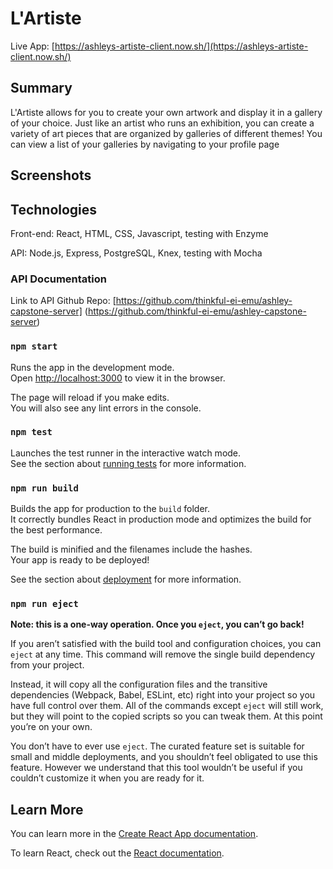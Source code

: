 # L'Artiste

Live App: [https://ashleys-artiste-client.now.sh/](https://ashleys-artiste-client.now.sh/) 

## Summary

L'Artiste allows for you to create your own artwork and display it in a gallery of your choice. Just like an artist who runs an exhibition, you can create a variety of art pieces that are organized by galleries of different themes! You can view a list of your galleries by navigating to your profile page

## Screenshots


## Technologies
Front-end: React, HTML, CSS, Javascript, testing with Enzyme

API: Node.js, Express, PostgreSQL, Knex, testing with Mocha

### API Documentation

Link to API Github Repo: [https://github.com/thinkful-ei-emu/ashley-capstone-server] (https://github.com/thinkful-ei-emu/ashley-capstone-server)


### `npm start`

Runs the app in the development mode.<br>
Open [http://localhost:3000](http://localhost:3000) to view it in the browser.

The page will reload if you make edits.<br>
You will also see any lint errors in the console.

### `npm test`

Launches the test runner in the interactive watch mode.<br>
See the section about [running tests](https://facebook.github.io/create-react-app/docs/running-tests) for more information.

### `npm run build`

Builds the app for production to the `build` folder.<br>
It correctly bundles React in production mode and optimizes the build for the best performance.

The build is minified and the filenames include the hashes.<br>
Your app is ready to be deployed!

See the section about [deployment](https://facebook.github.io/create-react-app/docs/deployment) for more information.

### `npm run eject`

**Note: this is a one-way operation. Once you `eject`, you can’t go back!**

If you aren’t satisfied with the build tool and configuration choices, you can `eject` at any time. This command will remove the single build dependency from your project.

Instead, it will copy all the configuration files and the transitive dependencies (Webpack, Babel, ESLint, etc) right into your project so you have full control over them. All of the commands except `eject` will still work, but they will point to the copied scripts so you can tweak them. At this point you’re on your own.

You don’t have to ever use `eject`. The curated feature set is suitable for small and middle deployments, and you shouldn’t feel obligated to use this feature. However we understand that this tool wouldn’t be useful if you couldn’t customize it when you are ready for it.

## Learn More

You can learn more in the [Create React App documentation](https://facebook.github.io/create-react-app/docs/getting-started).

To learn React, check out the [React documentation](https://reactjs.org/).

